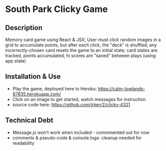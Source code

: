 # South Park Clicky Game

## Description
Memory card game using React & JSX; User must click random images in a grid to accumulate points, but after each click, the "deck" is shuffled; any incorrectly-chosen card resets the game to an initial state; card states are tracked, points accumulated, hi scores are "saved" between plays (using app state)

## Installation & Use
- Play the game, deployed here to Heroku: https://calm-lowlands-87835.herokuapp.com/
- Click on an image to get started, watch messages for instruction
- source code here: https://github.com/jrkerr2/clicky-4321

## Technical Debt
- Message.js won't work when included - commmented out for now
- comments & pseudo-code & console.logs: cleanup needed for readability